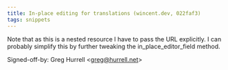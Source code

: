 ```yaml
---
title: In-place editing for translations (wincent.dev, 022faf3)
tags: snippets
---
```


Note that as this is a nested resource I have to pass the URL explicitly. I can probably simplify this by further tweaking the in_place_editor_field method.

Signed-off-by: Greg Hurrell &lt;greg@hurrell.net&gt;
